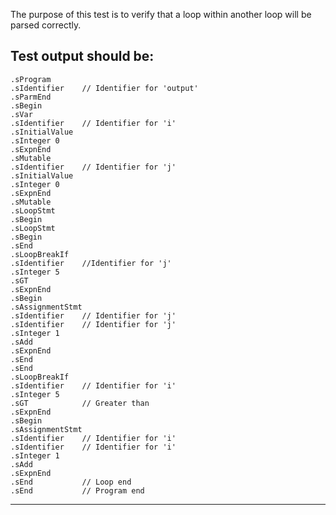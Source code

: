 The purpose of this test is to verify that a loop within another loop will be parsed correctly.

Test output should be:
--------------------------
```
.sProgram
.sIdentifier    // Identifier for 'output'
.sParmEnd
.sBegin
.sVar
.sIdentifier    // Identifier for 'i'
.sInitialValue
.sInteger 0
.sExpnEnd
.sMutable
.sIdentifier    // Identifier for 'j'
.sInitialValue
.sInteger 0
.sExpnEnd
.sMutable
.sLoopStmt
.sBegin
.sLoopStmt
.sBegin
.sEnd
.sLoopBreakIf
.sIdentifier    //Identifier for 'j'
.sInteger 5
.sGT
.sExpnEnd
.sBegin
.sAssignmentStmt
.sIdentifier    // Identifier for 'j'
.sIdentifier    // Identifier for 'j'
.sInteger 1
.sAdd
.sExpnEnd
.sEnd
.sEnd
.sLoopBreakIf
.sIdentifier    // Identifier for 'i'
.sInteger 5
.sGT            // Greater than
.sExpnEnd
.sBegin
.sAssignmentStmt
.sIdentifier    // Identifier for 'i'
.sIdentifier    // Identifier for 'i'
.sInteger 1
.sAdd
.sExpnEnd
.sEnd           // Loop end
.sEnd           // Program end

```
--------------------------